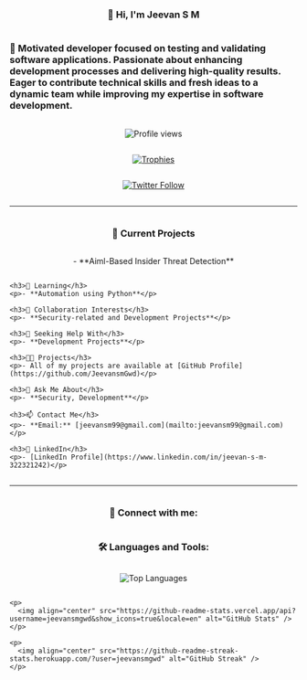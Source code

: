 <div style="display: flex; flex-direction: column; align-items: center;">
  <h3>👋 Hi, I'm Jeevan S M</h3>

  <h3>🌟 Motivated developer focused on testing and validating software applications. Passionate about enhancing development processes and delivering high-quality results. Eager to contribute technical skills and fresh ideas to a dynamic team while improving my expertise in software development.</h3>

  <p>
    <img src="https://komarev.com/ghpvc/?username=jeevansmgwd&label=Profile%20views&color=0e75b6&style=flat" alt="Profile views" />
  </p>

  <p>
    <a href="https://github.com/ryo-ma/github-profile-trophy">
      <img src="https://github-profile-trophy.vercel.app/?username=jeevansmgwd" alt="Trophies" />
    </a>
  </p>

  <p>
    <a href="https://twitter.com/jeevansm_gowda" target="_blank">
      <img src="https://img.shields.io/twitter/follow/jeevansm_gowda?logo=twitter&style=for-the-badge" alt="Twitter Follow" />
    </a>
  </p>

  <hr style="width: 100%;">

  <div style="display: flex; flex-direction: column; align-items: center;">
    <h3>🔭 Current Projects</h3>
    <p>- **Aiml-Based Insider Threat Detection**</p>

    <h3>🌱 Learning</h3>
    <p>- **Automation using Python**</p>

    <h3>👯 Collaboration Interests</h3>
    <p>- **Security-related and Development Projects**</p>

    <h3>🤝 Seeking Help With</h3>
    <p>- **Development Projects**</p>

    <h3>👨‍💻 Projects</h3>
    <p>- All of my projects are available at [GitHub Profile](https://github.com/JeevansmGwd)</p>

    <h3>💬 Ask Me About</h3>
    <p>- **Security, Development**</p>

    <h3>📫 Contact Me</h3>
    <p>- **Email:** [jeevansm99@gmail.com](mailto:jeevansm99@gmail.com)</p>

    <h3>📄 LinkedIn</h3>
    <p>- [LinkedIn Profile](https://www.linkedin.com/in/jeevan-s-m-322321242)</p>
  </div>

  <hr style="width: 100%;">

  <h3>🤝 Connect with me:</h3>
  <div style="display: flex; justify-content: center;">
    <!-- Social media icons -->
  </div>

  <h3>🛠️ Languages and Tools:</h3>
  <div style="display: flex; flex-wrap: wrap; justify-content: center;">
    <!-- Language and tool icons -->
  </div>

  <div style="display: flex; flex-direction: column; align-items: center;">
    <p>
      <img align="center" src="https://github-readme-stats.vercel.app/api/top-langs?username=jeevansmgwd&show_icons=true&locale=en&layout=compact" alt="Top Languages" />
    </p>

    <p>
      <img align="center" src="https://github-readme-stats.vercel.app/api?username=jeevansmgwd&show_icons=true&locale=en" alt="GitHub Stats" />
    </p>

    <p>
      <img align="center" src="https://github-readme-streak-stats.herokuapp.com/?user=jeevansmgwd" alt="GitHub Streak" />
    </p>
  </div>
</div>
